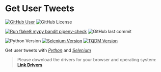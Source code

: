 # Get User Tweets
[![GitHub User](https://img.shields.io/badge/GitHub-JohamSMC-red?style=plastic&logo=github&link=https://github.com/JohamSMC)](https://github.com/JohamSMC)
![GitHub License](https://img.shields.io/github/license/JohamSMC/get-User-Tweets?style=style=flat-square)

[![Run flake8 mypy bandit pipenv-check](https://github.com/JohamSMC/get-User-Tweets/workflows/Run%20flake8%20mypy%20bandit%20pipenv-check/badge.svg)](https://github.com/JohamSMC/get-User-Tweets/actions?query=workflow%3A%22Run+flake8+mypy+bandit+pipenv-check%22)
![GitHub last commit](https://img.shields.io/github/last-commit/JohamSMC/get-User-Tweets?style=style=flat-square)

![Python Version](https://img.shields.io/github/pipenv/locked/python-version/JohamSMC/get-User-Tweets?logo=PYTHON&style=flat-square)
[![Selenium Version](https://img.shields.io/github/pipenv/locked/dependency-version/JohamSMC/get-User-Tweets/selenium?logo=selenium&style=flat-square)](https://selenium-python.readthedocs.io/installation.html#downloading-python-bindings-for-selenium)
[![TQDM Version](https://img.shields.io/github/pipenv/locked/dependency-version/JohamSMC/get-User-Tweets/tqdm?style=flat-square)](https://pypi.org/project/tqdm/)


Get user tweets with [*Python*](https://www.python.org/) and [*Selenium*](https://selenium-python.readthedocs.io/)

> Please download the drivers for your browser and operating system:
[**Link Drivers**](https://selenium-python.readthedocs.io/installation.html#drivers)

